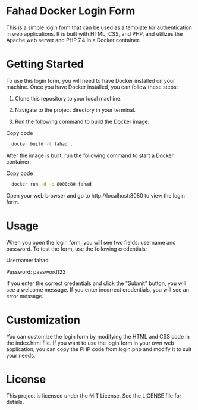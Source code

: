# Fahad Docker Login Form

This is a simple login form that can be used as a template for authentication in web applications. It is built with HTML, CSS, and PHP, and utilizes the Apache web server and PHP 7.4 in a Docker container.

# Getting Started

To use this login form, you will need to have Docker installed on your machine. Once you have Docker installed, you can follow these steps:

1. Clone this repository to your local machine.

2. Navigate to the project directory in your terminal.

3. Run the following command to build the Docker image:

Copy code

```bash
  docker build -t fahad .
```

After the image is built, run the following command to start a Docker container:

Copy code

```bash
  docker run -d -p 8000:80 fahad
```


Open your web browser and go to http://localhost:8080 to view the login form.

# Usage

When you open the login form, you will see two fields: username and password. To test the form, use the following credentials:

Username: fahad

Password: password123

If you enter the correct credentials and click the "Submit" button, you will see a welcome message. If you enter incorrect credentials, you will see an error message.

# Customization

You can customize the login form by modifying the HTML and CSS code in the index.html file. If you want to use the login form in your own web application, you can copy the PHP code from login.php and modify it to suit your needs.

# License

This project is licensed under the MIT License. See the LICENSE file for details.
